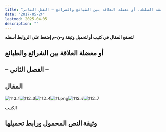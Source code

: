 ```yaml
---
title: "حقيقة السلطة، أو معضلة العلاقة بين الطبائع والشرائع – الفصل الثاني"
date: "2017-05-24"
lastmod: 2025-04-05
description: ""
---
```

**لتصفح المقال في كتيب أو لتحميل وثيقة و-ن-م إضغط على الروابط أسفله**

## **أو معضلة العلاقة بين الشرائع والطبائع**

## **– الفصل الثاني –**

## المقال

![112_1](https://abouyaarebmarzouki.wordpress.com/wp-content/uploads/2017/05/112_122.png?w=648)![112_3](https://abouyaarebmarzouki.wordpress.com/wp-content/uploads/2017/05/112_322.png?w=648)![112_4](https://abouyaarebmarzouki.wordpress.com/wp-content/uploads/2017/05/112_422.png?w=648)![11.png](https://abouyaarebmarzouki.wordpress.com/wp-content/uploads/2017/05/1110.png?w=648)![112_6](https://abouyaarebmarzouki.wordpress.com/wp-content/uploads/2017/05/112_622.png?w=648)![112_7](https://abouyaarebmarzouki.wordpress.com/wp-content/uploads/2017/05/112_722.png?w=648)

الكتيب

## وثيقة النص المحمول ورابط تحميلها

###
